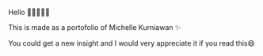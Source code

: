 Hello 🙋🏻‍♀️👋🏻

This is made as a portofolio of Michelle Kurniawan ✨

You could get a new insight and I would very appreciate it if you read this😄
